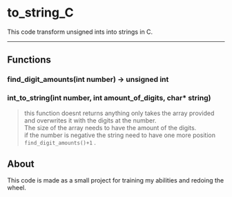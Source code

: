 # to_string_C

This code transform unsigned ints into strings in C.

---

## Functions


### find_digit_amounts(int number) -> unsigned int

### int_to_string(int number, int amount_of_digits, char* string)
> this function doesnt returns anything only takes the array provided and overwrites it with the digits at the number.  
> The size of the array needs to have the amount of the digits.  
> if the number is negative the string need to have one more position `find_digit_amounts()+1` .


## About

This code is made as a small project for training my abilities and redoing the wheel.
